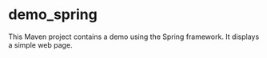 # demo_spring
This Maven project contains a demo using the Spring framework. It displays a simple web page. 
